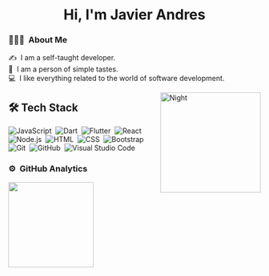 <h1 align="center">Hi, I'm Javier Andres</h1>

### 👨🏻‍💻 &nbsp;About Me

✍️ &nbsp;I am a self-taught developer.\
🍏 &nbsp;I am a person of simple tastes.\
💻 &nbsp;I like everything related to the world of software development.

<img alt="Night" src="https://c.tenor.com/ppxPb7400C4AAAAC/chill-night.gif" align="right" height="200"/>

## 🛠 Tech Stack

![JavaScript](https://img.shields.io/badge/-JavaScript-05122A?style=flat&logo=javascript)&nbsp;
![Dart](https://img.shields.io/badge/-Dart-05122A?style=flat&logo=dart&logoColor=0175C2)&nbsp;
![Flutter](https://img.shields.io/badge/-Flutter-05122A?style=flat&logo=flutter&logoColor=02569B)&nbsp;
![React](https://img.shields.io/badge/-React-05122A?style=flat&logo=react)\
![Node.js](https://img.shields.io/badge/-Node.js-05122A?style=flat&logo=node.js)&nbsp;
![HTML](https://img.shields.io/badge/-HTML-05122A?style=flat&logo=HTML5)&nbsp;
![CSS](https://img.shields.io/badge/-CSS-05122A?style=flat&logo=CSS3&logoColor=1572B6)&nbsp;
![Bootstrap](https://img.shields.io/badge/-Bootstrap-05122A?style=flat&logo=bootstrap&logoColor=563D7C)\
![Git](https://img.shields.io/badge/-Git-05122A?style=flat&logo=git)&nbsp;
![GitHub](https://img.shields.io/badge/-GitHub-05122A?style=flat&logo=github)&nbsp;
![Visual Studio Code](https://img.shields.io/badge/-Visual%20Studio%20Code-05122A?style=flat&logo=visual-studio-code&logoColor=007ACC)&nbsp;

### ⚙️ &nbsp;GitHub Analytics

<a href="https://github.com/javiandres016">
  <img height="170em" src="https://github-readme-stats-eight-theta.vercel.app/api/top-langs/?username=javiandres016&layout=compact&langs_count=8&theme=algolia"/>
</a>

